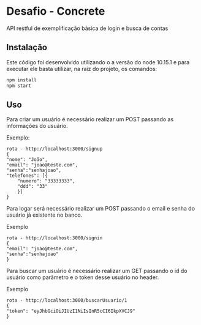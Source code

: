 # Desafio - Concrete

API restful de exemplificação básica de login e busca de contas

## Instalação

Este código foi desenvolvido utilizando o a versão do node 10.15.1 e para executar ele basta utilizar, na raiz do projeto, os comandos:

```bash
npm install
npm start
```

## Uso

Para criar um usuário é necessário realizar um POST passando as informações do usuário.

Exemplo:

```
rota - http://localhost:3000/signup
{
"nome": "João",
"email": "joao@teste.com",
"senha":"senhajoao",
"telefones": [{
	"numero": "33333333",
	"ddd": "33"
	}]
}
```

Para logar será necessário realizar um POST passando o email e senha do usuário já existente no banco.

Exemplo

```
rota - http://localhost:3000/signin
{
"email": "joao@teste.com",
"senha":"senhajoao"
}
```

Para buscar um usuário é necessário realizar um GET passando o id do usuário como parâmetro e o token desse usuário no header.

Exemplo

```
rota - http://localhost:3000/buscarUsuario/1
{
"token": "eyJhbGciOiJIUzI1NiIsInR5cCI6IkpXVCJ9"
}
```